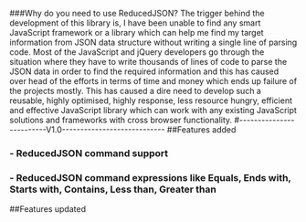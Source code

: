 ###Why do you need to use ReducedJSON?
The trigger behind the development of this library is, I have been unable to find any smart JavaScript framework or a library which can help me find my target information from JSON data structure without writing a single line of parsing code. Most of the JavaScript and jQuery developers go through the situation where they have to write thousands of lines of code to parse the JSON data in order to find the required information and this has caused over head of the efforts in terms of time and money which ends up failure of the projects mostly. This has caused a dire need to develop such a reusable, highly optimised, highly response, less resource hungry, efficient and effective JavaScript library which can work with any existing JavaScript solutions and frameworks with cross browser functionality.
#-------------------------V1.0----------------------------
##Features added
### - ReducedJSON command support
### - ReducedJSON command expressions like Equals, Ends with, Starts with, Contains, Less than, Greater than
##Features updated

